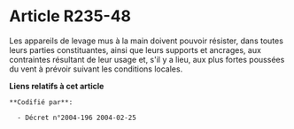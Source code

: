 # Article R235-48

Les appareils de levage mus à la main doivent pouvoir résister, dans toutes leurs parties constituantes, ainsi que leurs
supports et ancrages, aux contraintes résultant de leur usage et, s'il y a lieu, aux plus fortes poussées du vent à prévoir
suivant les conditions locales.

**Liens relatifs à cet article**

	**Codifié par**:

	  - Décret n°2004-196 2004-02-25
